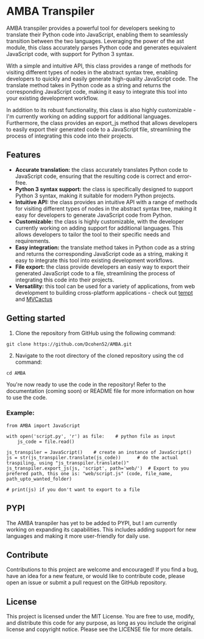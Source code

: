 # AMBA Transpiler

AMBA transpiler provides a powerful tool for developers seeking to translate their Python code into JavaScript, enabling them to seamlessly transition between the two languages. Leveraging the power of the ast module, this class accurately parses Python code and generates equivalent JavaScript code, with support for Python 3 syntax.

With a simple and intuitive API, this class provides a range of methods for visiting different types of nodes in the abstract syntax tree, enabling developers to quickly and easily generate high-quality JavaScript code. The translate method takes in Python code as a string and returns the corresponding JavaScript code, making it easy to integrate this tool into your existing development workflow.

In addition to its robust functionality, this class is also highly customizable - I'm currently working on adding support for additional languages. Furthermore, the class provides an export_js method that allows developers to easily export their generated code to a JavaScript file, streamlining the process of integrating this code into their projects.

## Features
* **Accurate translation:** the class accurately translates Python code to JavaScript code, ensuring that the resulting code is correct and error-free.
* **Python 3 syntax support:** the class is specifically designed to support Python 3 syntax, making it suitable for modern Python projects.
* **Intuitive API:** the class provides an intuitive API with a range of methods for visiting different types of nodes in the abstract syntax tree, making it easy for developers to generate JavaScript code from Python.
* **Customizable:** the class is highly customizable, with the developer currently working on adding support for additional languages. This allows developers to tailor the tool to their specific needs and requirements.
* **Easy integration:** the translate method takes in Python code as a string and returns the corresponding JavaScript code as a string, making it easy to integrate this tool into existing development workflows.
* **File export:** the class provide developers an easiy way to export their generated JavaScript code to a file, streamlining the process of integrating this code into their projects.
* **Versatility:** this tool can be used for a variety of applications, from web development to building cross-platform applications - check out [tempt](https://github.com/Dcohen52/tempt) and [MVCactus](https://github.com/Dcohen52/MVCactus)

## Getting started
1. Clone the repository from GitHub using the following command:

```git clone https://github.com/Dcohen52/AMBA.git```


2. Navigate to the root directory of the cloned repository using the cd command:

```cd AMBA```

You're now ready to use the code in the repository! Refer to the documentation (coming soon) or README file for more information on how to use the code.

### Example:
```
from AMBA import JavaScript

with open('script.py', 'r') as file:    # python file as input
    js_code = file.read()

js_transpiler = JavaScript()    # create an instance of JavaScript()
js = str(js_transpiler.translate(js_code))      # do the actual traspiling, using "js_transpiler.translate()"
js_transpiler.export_js(js, 'script', path='web/')  # Export to you prefered path, this one is: "web/script.js" (code, file_name, path_upto_wanted_folder)

# print(js) if you don't want to export to a file
```


## PYPI
The AMBA transpiler has yet to be added to PYPI, but I am currently working on expanding its capabilities. This includes adding support for new languages and making it more user-friendly for daily use.

## Contribute
Contributions to this project are welcome and encouraged! If you find a bug, have an idea for a new feature, or would like to contribute code, please open an issue or submit a pull request on the GitHub repository.

## License
This project is licensed under the MIT License. You are free to use, modify, and distribute this code for any purpose, as long as you include the original license and copyright notice. Please see the LICENSE file for more details.
